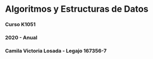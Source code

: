 # Algoritmos y Estructuras de Datos
### Curso K1051
### 2020 - Anual
### Camila Victoria Losada - Legajo 167356-7
